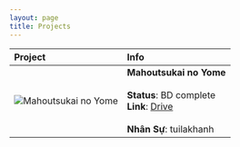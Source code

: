 ```yaml
---
layout: page
title: Projects
---
```




| Project | Info |
| :--- | :--- |
| ![Mahoutsukai no Yome](https://cdn-eu.anidb.net/images/main/221983.jpg) | **Mahoutsukai no Yome** <br><br> **Status**: BD complete <br> **Link**: [Drive](https://github.com/TPN-Team/TPN-Team-DDL/blob/master/Mahoutsukai%20no%20Yome.md) <br><br> **Nhân Sự**: tuilakhanh |
